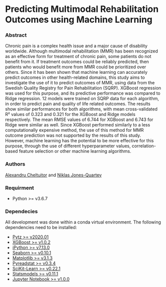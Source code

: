 # Predicting Multimodal Rehabilitation Outcomes using Machine Learning

### Abstract
Chronic pain is a complex health issue and a major cause of disability worldwide. Although multimodal rehabilitation (MMR) has been recognized as an effective form for treatment of chronic pain, some patients do not benefit from it. If treatment outcomes could be reliably predicted, then patients who would benefit more from MMR could be prioritized over others. Since it has been shown that machine learning can accurately predict outcomes in other health-related domains, this study aims to investigate the use of it to predict outcomes of MMR, using data from the Swedish Quality Registry for Pain Rehabilitation (SQRP). XGBoost regression was used for this purpose, and its predictive performance was compared to Ridge regression. 12 models were trained on SQRP data for each algorithm, in order to predict pain and quality of life related outcomes. The results show similar performances for both algorithms, with mean cross-validated R² values of 0.323 and 0.321 for the XGBoost and Ridge models respectively. The mean RMSE values of 6.744 for XGBoost and 6.743 for Ridge were similar as well. Since XGBoost performed similarly to a less computationally expensive method, the use of this method for MMR outcome prediction was not supported by the results of this study. However, machine learning has the potential to be more effective for this purpose, through the use of different hyperparameter values, correlation-based feature selection or other machine learning algorithms.

### Authors
[Alexandru Cheltuitor](https://github.com/calexandru2018) and [Niklas Jones-Quartey](https://github.com/njqdev)

### Requirment
- Python >= v3.6.7

### Dependecies
All development was done within a conda virtual environment. The following dependencies need to be installed:
- [Pytz >= v2020.01](https://anaconda.org/anaconda/pytz)
- [XGBoost >= v1.0.2](https://anaconda.org/conda-forge/xgboost)
- [iPython >= v7.13.0](https://anaconda.org/anaconda/ipython)
- [Seaborn >= v0.10.1](https://anaconda.org/anaconda/seaborn)
- [Matplotlib >= v3.1.3](https://anaconda.org/anaconda/matplotlib)
- [Pyreadstat >= v0.3.4](https://anaconda.org/conda-forge/pyreadstat)
- [SciKit-Learn >= v0.22.1](https://anaconda.org/anaconda/scikit-learn)
- [Statsmodels >= v0.11.1](https://anaconda.org/anaconda/statsmodels)
- [Jupyter Notebook >= v1.0.0](https://anaconda.org/anaconda/jupyter)
